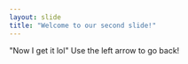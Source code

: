 ```yaml
---
layout: slide
title: "Welcome to our second slide!"
---
```

"Now I get it lol"
Use the left arrow to go back!
